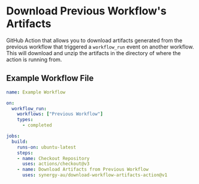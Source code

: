 # Download Previous Workflow's Artifacts
GitHub Action that allows you to download artifacts generated from the previous workflow that triggered a `workflow_run` event on another workflow. This will download and unzip the artifacts in the directory of where the action is running from.

## Example Workflow File

```yaml
name: Example Workflow

on:
  workflow_run:
    workflows: ["Previous Workflow"]
    types: 
      - completed

jobs:
  build:
    runs-on: ubuntu-latest
    steps:
    - name: Checkout Repository
      uses: actions/checkout@v3
    - name: Download Artifacts from Previous Workflow
      uses: synergy-au/download-workflow-artifacts-action@v1
```
